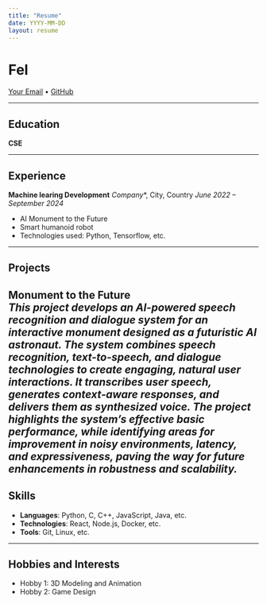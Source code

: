 ```yaml
---
title: "Resume"
date: YYYY-MM-DD
layout: resume
---
```


# **Fel**

[Your Email](exwin00@proton.me) • [GitHub](https://github.com/Exw27)

---

## Education

**CSE**

---

## Experience

**Machine learing Development**
*Company**, City, Country
*June 2022 – September 2024*

- AI Monument to the Future
- Smart humanoid robot
- Technologies used: Python, Tensorflow, etc.


---

## Projects

**Monument to the Future**  
*This project develops an AI-powered speech recognition and dialogue system for an interactive monument designed as a futuristic AI astronaut. The system combines speech recognition, text-to-speech, and dialogue technologies to create engaging, natural user interactions. It transcribes user speech, generates context-aware responses, and delivers them as synthesized voice. The project highlights the system’s effective basic performance, while identifying areas for improvement in noisy environments, latency, and expressiveness, paving the way for future enhancements in robustness and scalability.*
---

## Skills

- **Languages**: Python, C, C++, JavaScript, Java, etc.
- **Technologies**: React, Node.js, Docker, etc.
- **Tools**: Git, Linux, etc.

---


## Hobbies and Interests

- Hobby 1: 3D Modeling and Animation
- Hobby 2: Game Design
